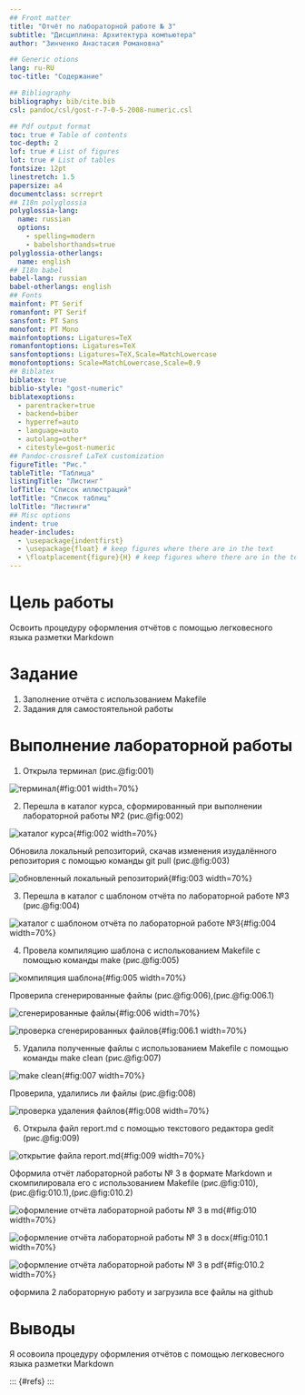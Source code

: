 ```yaml
---
## Front matter
title: "Отчёт по лабораторной работе № 3"
subtitle: "Дисциплина: Архитектура компьютера"
author: "Зинченко Анастасия Романовна"

## Generic otions
lang: ru-RU
toc-title: "Содержание"

## Bibliography
bibliography: bib/cite.bib
csl: pandoc/csl/gost-r-7-0-5-2008-numeric.csl

## Pdf output format
toc: true # Table of contents
toc-depth: 2
lof: true # List of figures
lot: true # List of tables
fontsize: 12pt
linestretch: 1.5
papersize: a4
documentclass: scrreprt
## I18n polyglossia
polyglossia-lang:
  name: russian
  options:
	- spelling=modern
	- babelshorthands=true
polyglossia-otherlangs:
  name: english
## I18n babel
babel-lang: russian
babel-otherlangs: english
## Fonts
mainfont: PT Serif
romanfont: PT Serif
sansfont: PT Sans
monofont: PT Mono
mainfontoptions: Ligatures=TeX
romanfontoptions: Ligatures=TeX
sansfontoptions: Ligatures=TeX,Scale=MatchLowercase
monofontoptions: Scale=MatchLowercase,Scale=0.9
## Biblatex
biblatex: true
biblio-style: "gost-numeric"
biblatexoptions:
  - parentracker=true
  - backend=biber
  - hyperref=auto
  - language=auto
  - autolang=other*
  - citestyle=gost-numeric
## Pandoc-crossref LaTeX customization
figureTitle: "Рис."
tableTitle: "Таблица"
listingTitle: "Листинг"
lofTitle: "Список иллюстраций"
lotTitle: "Список таблиц"
lolTitle: "Листинги"
## Misc options
indent: true
header-includes:
  - \usepackage{indentfirst}
  - \usepackage{float} # keep figures where there are in the text
  - \floatplacement{figure}{H} # keep figures where there are in the text
---
```


# Цель работы

Освоить процедуру оформления отчётов с помощью легковесного языка разметки Markdown

# Задание

1. Заполнение отчёта с использованием Makefile
2. Задания для самостоятельной работы

# Выполнение лабораторной работы

1. Открыла терминал (рис.@fig:001)

![терминал](image/001.png){#fig:001 width=70%}

2. Перешла в каталог курса, сформированный при выполнении лабораторной работы №2 (рис.@fig:002)

![каталог курса](image/002.png){#fig:002 width=70%}

Обновила локальный репозиторий, скачав изменения изудалённого репозитория с помощью команды git pull (рис.@fig:003)

![обновленный локальный репозиторий](image/003.png){#fig:003 width=70%}

3. Перешла в каталог с шаблоном отчёта по лабораторной работе №3 (рис.@fig:004)

![каталог с шаблоном отчёта по лабораторной работе №3](image/004.png){#fig:004 width=70%}

4. Провела компиляцию шаблона с исполькованием Makefile с помощью команды make (рис.@fig:005) 

![компиляция шаблона](image/005.png){#fig:005 width=70%}

Проверила сгенерированные файлы (рис.@fig:006),(рис.@fig:006.1)

![сгенерированные файлы](image/006.png){#fig:006 width=70%}

![проверка сгенерированных файлов](image/006.1.png){#fig:006.1 width=70%}

5. Удалила полученные файлы с использованием Makefile с помощью команды make clean (рис.@fig:007)

![make clean](image/007.png){#fig:007 width=70%}

Проверила, удалились ли файлы (рис.@fig:008)

![проверка удаления файлов](image/008.png){#fig:008 width=70%}

6. Открыла файл report.md с помощью текстового редактора gedit (рис.@fig:009)

![открытие файла report.md](image/009.png){#fig:009 width=70%}

Оформила отчёт лабораторной работы № 3 в формате Markdown и скомпилировала его с использованием Makefile (рис.@fig:010),(рис.@fig:010.1),(рис.@fig:010.2)

![оформление отчёта лабораторной работы № 3 в md](image/010.png){#fig:010 width=70%}

![оформление отчёта лабораторной работы № 3 в docx](image/010.1.png){#fig:010.1 width=70%}

![оформление отчёта лабораторной работы № 3 в pdf](image/010.2.png){#fig:010.2 width=70%}

оформила 2 лабораторную работу и загрузила все файлы на github

# Выводы

Я осовоила процедуру оформления отчётов с помощью легковесного языка разметки Markdown

::: {#refs}
:::

